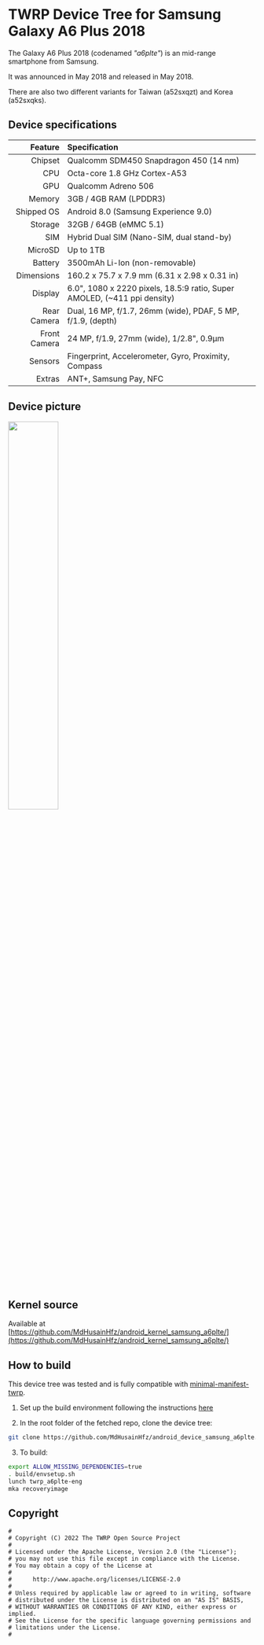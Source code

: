 # TWRP Device Tree for Samsung Galaxy A6 Plus 2018

The Galaxy A6 Plus 2018 (codenamed _"a6plte"_) is an mid-range smartphone from Samsung.

It was announced in May 2018 and released in May 2018.

There are also two different variants for Taiwan (a52sxqzt) and Korea (a52sxqks).

## Device specifications

| Feature                        | Specification                                                                             |
| -----------------------------: | :---------------------------------------------------------------------------------------- |
| Chipset                        | Qualcomm SDM450 Snapdragon 450 (14 nm)                                                    |
| CPU                            | Octa-core 1.8 GHz Cortex-A53                                                              |
| GPU                            | Qualcomm Adreno 506                                                                       |
| Memory                         | 3GB / 4GB RAM (LPDDR3)                                                                    |
| Shipped OS                     | Android 8.0 (Samsung Experience 9.0)                                                      |
| Storage                        | 32GB / 64GB (eMMC 5.1)                                                                    |
| SIM                            | Hybrid Dual SIM (Nano-SIM, dual stand-by)                                                 |
| MicroSD                        | Up to 1TB                                                                                 |
| Battery                        | 3500mAh Li-Ion (non-removable)                                                            |
| Dimensions                     | 160.2 x 75.7 x 7.9 mm (6.31 x 2.98 x 0.31 in)                                             |
| Display                        | 6.0", 1080 x 2220 pixels, 18.5:9 ratio, Super AMOLED, (~411 ppi density)                  |
| Rear Camera                    | Dual, 16 MP, f/1.7, 26mm (wide), PDAF, 5 MP, f/1.9, (depth)                               |
| Front Camera                   | 24 MP, f/1.9, 27mm (wide), 1/2.8", 0.9µm                                                  |
| Sensors                        | Fingerprint, Accelerometer, Gyro, Proximity, Compass                                      |
| Extras                         | ANT+, Samsung Pay, NFC                                                                    |

## Device picture

<img src="https://fdn2.gsmarena.com/vv/pics/samsung/samsung-galaxy-a6-plus-2018-1.jpg" width="45%"/>

## Kernel source 

Available at [https://github.com/MdHusainHfz/android_kernel_samsung_a6plte/](https://github.com/MdHusainHfz/android_kernel_samsung_a6plte/)

## How to build

This device tree was tested and is fully compatible with [minimal-manifest-twrp](https://github.com/minimal-manifest-twrp/platform_manifest_twrp_aosp).

1. Set up the build environment following the instructions [here](https://github.com/minimal-manifest-twrp/platform_manifest_twrp_aosp/blob/twrp-12.1/README.md#getting-started)

2. In the root folder of the fetched repo, clone the device tree:

```bash
git clone https://github.com/MdHusainHfz/android_device_samsung_a6plte.git -b android-12.1 device/samsung/a6plte
```

3. To build:

```bash
export ALLOW_MISSING_DEPENDENCIES=true
. build/envsetup.sh
lunch twrp_a6plte-eng
mka recoveryimage
```

## Copyright

```
#
# Copyright (C) 2022 The TWRP Open Source Project
#
# Licensed under the Apache License, Version 2.0 (the "License");
# you may not use this file except in compliance with the License.
# You may obtain a copy of the License at
#
#      http://www.apache.org/licenses/LICENSE-2.0
#
# Unless required by applicable law or agreed to in writing, software
# distributed under the License is distributed on an "AS IS" BASIS,
# WITHOUT WARRANTIES OR CONDITIONS OF ANY KIND, either express or implied.
# See the License for the specific language governing permissions and
# limitations under the License.
#
```
